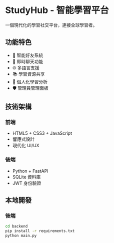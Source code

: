 # StudyHub - 智能學習平台

一個現代化的學習社交平台，連接全球學習者。

## 功能特色

- 👥 智能好友系統
- 💬 即時聊天功能
- 🌐 多語言支援
- 📚 學習資源共享
- 🎯 個人化學習分析
- 🛡️ 管理員管理面板

## 技術架構

### 前端
- HTML5 + CSS3 + JavaScript
- 響應式設計
- 現代化 UI/UX

### 後端
- Python + FastAPI
- SQLite 資料庫
- JWT 身份驗證

## 本地開發

### 後端
```bash
cd backend
pip install -r requirements.txt
python main.py
